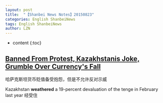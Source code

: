 ```yaml
---
layout: post
title:  "【Shanbei News Notes】20150823" 
categories: English ShanbeiNews
tags: English ShanbeiNews
author: LZN
---
```


* content
{:toc}

<h2 class="head-title"><a href="http://www.shanbay.com/read/article/36136/">Banned From Protest, Kazakhstanis Joke, Grumble Over Currency's Fall</a></h2>
哈萨克斯坦货币贬值备受抱怨，但是不允许反对示威

<span id="A36136P254142S224232" class="sentence">Kazakhstan <strong><span class="unlearned active">weathered</span></strong> a 19-percent devaluation of the tenge in February last year 经受住
</span>

&nbsp;